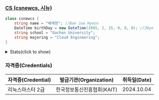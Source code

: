 ### [CS (csnewcs, 시뉴)](https://csnewcs.dev)
```cs
class csnewcs {
    string name = "배재현"; //Bae Jae Hyeon
    DateTime birthDay = new DateTime(2005, 2, 15, 0, 0, 0); //20yo
    string school = "Gachon University";
    string majoring = "Cloud Engineering";
}
```

<details>
<summary>Stats(click to show)</summary>
 
[![Top Langs](https://github-readme-stats.vercel.app/api/top-langs/?username=csnewcs&layout=compact&theme=material-palenight)](https://github.com/anuraghazra/github-readme-stats)

[![csnewcs's WakaTime stats](https://github-readme-stats.vercel.app/api/wakatime/?username=csnewcs&layout=compact&theme=material-palenight)](https://github.com/anuraghazra/github-readme-stats)

[![csnewcs's GitHub stats](https://github-readme-stats.vercel.app/api?username=csnewcs&show_icons=true&theme=material-palenight)](https://github.com/anuraghazra/github-readme-stats)
</details>

### 자격증(Credentials)

|자격증(Credential)|발급기관(Organization)|취득일(Date)|
|---|---|---|
|리눅스마스터 2급|한국정보통신진흥협회(KAIT)|2024.10.04|
